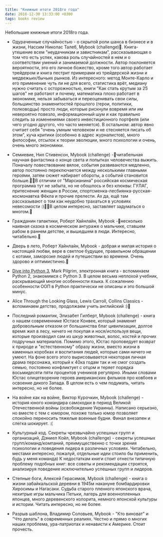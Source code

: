 ```yaml
---
title: "Книжные итоги 2018го года"
date: 2018-12-30 13:33:00 +0300
tags: books review
---
```

Небольшие книжные итоги 2018го года.
<!--more-->

* Одураченные случайностью - о скрытой роли шанса в бизнесе и в жизни, Нассим Николас Талеб, Mybook (challenge). Книга-утешение всем "неудачникам и завистникам", рассказывающая о том что есть успех, какова роль случайностей в нем и о соответствии умений и занимаемой должности. Автор поклоняется вероятности, это его личное божество, кроме того автор работает трейдером и книга пестрит примерами из трейдерской жизни и медвежьих/бычьих рынков. Из интересного: метод Монте-Карло и его применение чуть ли не для всего, статистика врёт, медиану нужно считать с осторожностью,  книги "Как стать крутым за 25 шагов" не работают и почему, математика плохо работает в экономике, нельзя забываться и переоценивать свои силы, большинство знаменитостей прошлого (герои, политики, полководцы) просто люди, которые рискнули вовремя или им невероятно повезло, информационный шум и как правильно следить за изменениями своего инвестиционного портфеля (или чего угодно другого, что часто меняется). В остальном: автор явно считает себя "очень умным человеком и не стесняется писать об этом", куча критики (особенно в адрес журналистов), много философии, отсылок к теории эволюции, много психологии и очень, очень много экономики.

* Семиевие, Нил Стивенсон, Mybook (challenge) -читабельная научная фантастика о конце света и попытках человечества выжить. Поначалу повествование вялое, события развиваются медленно, автор постоянно переключается между несколькими главными героями, затем сюжет набирает обороты, а событий становится больше.В отличии от "Марсианина" российская космическая программа тут не забыта, но не обошлось и без клюквы:  ГУЛАГ, притеснение женщин в России, спортсменка-лесбиянка-русская-космонавтка Фёкла и прочие прелести. Ах да, ещё там рассказывают о том как неудобно трахаться в условиях невесомости :)В целом интересно, заставляет задуматься о многом.

* Гражданин галактики, Роберт Хайнлайн, Mybook -несколько наивная сказка в космическом антураже о мальчике, ставшем рабом в раннем детстве, и вышедшем в люди. Интересно, читабельно.

* Дверь в лето, Роберт Хайнлайн, Mybook - добрая и милая история о настоящей любви, вере в светлое будущее, правильном обращении с котами, заморозке людей и путешествии во времени. Очень здорово и оптимистично.

* [Dive into Python 3](http://www.diveintopython3.net), Mark Pilgrim, электронная книга - вспоминаем Python 2, знакомимся с Python 3. В целом весьма неплохой учебник, раскрывающий многие особенности языка. К сожалению особенности ООП в Python практически не описаны и это большой минус.

* Alice Through the Looking Glass, Lewis Carroll, Collins Classics - вспоминаем детство, продолжаем учить английский :)

* Последний романтик, Элизабет Гилберт, Mybook (challenge) - книга о нашем современнике Юстасе Конвее, который знаменит добровольным отказом от большинства благ цивилизации, долгое время жил в лесу, ничего не покупая и нося/используя вещи, которые производил сам из шкур животных, волос, костей и прочих подручных материалов. Помимо этого, Юстас проповедует возврат к природе и "естественному" образу жизни, вместо жизни в каменных коробках и воспитания людей, которые сами ничего не умеют. На фоне всего этого вырисовывается некоторая личная драма персонажа, который к 40ка годам так и не смог создать семью, постоянно конфликтует с отцом и теряет порядка восьмидесяти пяти процентов учеников регулярно. Иными словами Юстас олицетворение героев американских фильмов про ковбоев и освоение дикого Запада. В целом есть о чем подумать, читать интересно, но не более.

* На войне как на войне, Виктор Курочкин, Mybook (challenge) - история юного командира самоходки в период Великой Отечественной войны (освобождение Украины). Написано серьезно, но вместе с тем с юмором, похоже только юмор позволяет спокойно переносить тяжелые военные будни. Финал внезапен и слегка шокирует. :(

* Культурный код. Секреты чрезвычайно успешных групп и организаций, Дэниел Койл, Mybook (challenge) - секреты успешных групп/команд/компаний, преимущественно с точки зрения психологии и поведения лидера в различных условиях. Читабельно, местами интересно, пожалуй, отдельные идеи стоило бы применить, будь у меня команда) К недостаткам книги стоит отнести типичную проблему подобных книг: все советы и рекомендации строятся, анализируя поведение исключительно успешных групп и лидеров.

* Степные боги, Алексей Герасимов, Mybook (challenge) - книга о жизни забайкальской деревни в 1945м накануне бомбардировки Хиросимы и Нагасаки. Судьба старого пленного японского врача, нехитрые игры мальчика Петьки, лагерь для военнопленных японцев, много деревенского колорита, немного японской культуры и истории. Читать интересно, но не более.

* Разрыв шаблона, Владимир Соловьев, Mybook - "Кто виноват" и "Что делать" в современных реалиях. Честно и прямо о многих наших проблема, ура-патриотах и ненависти к Америке. Стоит прочесть.
